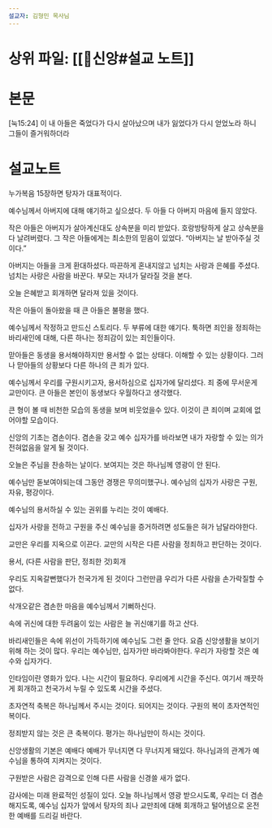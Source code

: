 ```yaml
---
설교자: 김형민 목사님
---
```

# 상위 파일: [[🧭신앙#설교 노트]]

# 본문
[눅15:24] 이 내 아들은 죽었다가 다시 살아났으며 내가 잃었다가 다시 얻었노라 하니 그들이 즐거워하더라

# 설교노트
누가복음 15장하면 탕자가 대표적이다.

예수님께서 아버지에 대해 얘기하고 싶으셨다.
두 아들 다 아버지 마음에 들지 않았다.

작은 아들은 아버지가 살아계신대도 상속분을 미리 받았다.
호랑방탕하게 살고 상속분을 다 날려버렸다.
그 작은 아들에게는 최소한의 믿음이 있었다.
“아버지는 날 받아주실 것이다.”

아버지는 아들을 크게 환대하셨다.
따끈하게 혼내지않고 넘치는 사랑과 은혜를 주셨다.
넘치는 사랑은 사람을 바꾼다.
부모는 자녀가 달라질 것을 본다.

오늘 은혜받고 회개하면 달라져 있을 것이다.

작은 아들이 돌아왔을 때 큰 아들은 불평을 했다.

예수님께서 작정하고 만드신 스토리다.
두 부류에 대한 얘기다.
툭하면 죄인을 정죄하는 바리새인에 대해, 다른 하나는 정죄감이 있는 죄인들이다.

맏아들은 동생을 용서해야하지만 용서할 수 없는 상태다.
이해할 수 있는 상황이다.
그러나 맏아들의 상황보다 다른 하나의 큰 죄가 있다.

예수님께서 우리를 구원시키고자, 용서하심으로 십자가에 달리셨다.
죄 중에 무서운게 교만이다.
큰 아들은 본인이 동생보다 우월하다고 생각했다.

큰 형이 볼 때 비천한 모습의 동생을 보며 비웃었을수 있다.
이것이 큰 죄이며 교회에 없어야할 모습이다.

신앙의 기초는 겸손이다.
겸손을 갖고 예수 십자가를 바라보면 내가 자랑할 수 있는 의가 전혀없음을 알게 될 것이다.

오늘은 주님을 찬송하는 날이다.
보여지는 것은 하나님께 영광이 안 된다.

예수님만 돋보여야되는데 그동안 경쟁은 무의미했구나.
예수님의 십자가 사랑은 구원, 자유, 평강이다.

예수님의 용서하실 수 있는 권위를 누리는 것이 예배다.

십자가 사랑을 전하고 구원을 주신 예수님을 증거하려면 성도들은 혀가 남달라야한다.

교만은 우리를 지옥으로 이끈다.
교만의 시작은 다른 사람을 정죄하고 판단하는 것이다.

용서, (다른 사람을 판단, 정죄한 것)회개

우리도 지옥갈뻔했다가 천국가게 된 것이다 그런만큼 우리가 다른 사람을 손가락질할 수 없다.

삭개오같은 겸손한 마음을 예수님께서 기뻐하신다.

속에 귀신에 대한 두려움이 있는 사람은 늘 귀신얘기를 하고 산다.

바리새인들은 속에 위선이 가득하기에 예수님도 그런 줄 안다.
요즘 신앙생활을 보이기 위해 하는 것이 많다.
우리는 예수님만, 십자가만 바라봐야한다.
우리가 자랑할 것은 예수와 십자가다.

인타임이란 영화가 있다.
나는 시간이 필요하다.
우리에게 시간을 주신다.
여기서 깨끗하게 회개하고 천국가서 누릴 수 있도록 시간을 주셨다.

초자연적 축복은 하나님께서 주시는 것이다.
되어지는 것이다.
구원의 복이 초자연적인 복이다.

정죄받지 않는 것은 큰 축복이다.
평가는 하나님만이 하시는 것이다.

신앙생활의 기본은 예배다
예배가 무너지면 다 무너지게 돼있다.
하나님과의 관계가 예수님을 통하여 지켜지는 것이다.

구원받은 사람은 감격으로 인해 다른 사람을 신경쓸 새가 없다.

감사에는 미래 완료적인 성질이 있다.
오늘 하나님께서 영광 받으시도록, 우리는 더 겸손해지도록, 예수님 십자가 앞에서 탕자의 죄나 교만죄에 대해 회개하고 털어냄으로 온전한 예배를 드리길 바란다.
